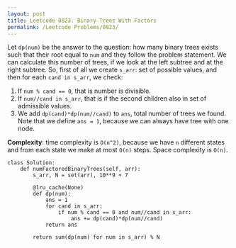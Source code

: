```yaml
---
layout: post
title: Leetcode 0823. Binary Trees With Factors
permalink: /Leetcode Problems/0823/
---
```


Let `dp(num)` be the answer to the question: how many binary trees exists such that their root equal to `num` and they follow the problem statement. We can calculate this number of trees, if we look at the left subtree and at the right subtree. So, first of all we create `s_arr`: set of possible values, and then for each `cand in s_arr`, we check:

1. If `num % cand == 0`, that is number is divisible.
2. If `num//cand in s_arr`, that is if the second children also in set of admissible values.
3. We add `dp(cand)*dp(num//cand)` to `ans`, total number of trees we found. Note that we define `ans = 1`, because we can always have tree with one node.

**Complexity**: time complexity is `O(n^2)`, because we have `n` different states and from each state we make at most `O(n)` steps. Space complexity is `O(n)`.

```
class Solution:
    def numFactoredBinaryTrees(self, arr):
        s_arr, N = set(arr), 10**9 + 7
        
        @lru_cache(None)
        def dp(num):
            ans = 1
            for cand in s_arr:
                if num % cand == 0 and num//cand in s_arr:
                    ans += dp(cand)*dp(num//cand)
            return ans
        
        return sum(dp(num) for num in s_arr) % N
```
